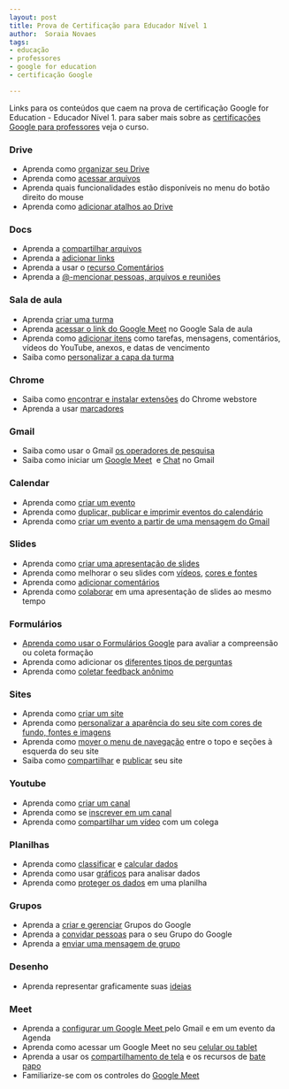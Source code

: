 ```yaml
---
layout: post
title: Prova de Certificação para Educador Nível 1 
author:  Soraia Novaes
tags: 
- educação
- professores
- google for education
- certificação Google

---
```


Links para os conteúdos que caem na prova de certificação Google for Education - Educador Nível 1. para saber mais sobre as [certificações Google para professores](https://www.udemy.com/course/certificacoes-google-for-education-para-professores/?referralCode=3EF4264EDC40C2F4981B) veja o curso.

### Drive
- Aprenda como <a href="https://www.google.com/url?q=https://support.google.com/drive/answer/2375091?hl%3Dpt-BR%26ref_topic%3D7000946%23zippy&amp;sa=D&amp;source=editors&amp;ust=1630966273934000&amp;usg=AOvVaw334NL85vkt5LYiqi9IVdbC">organizar seu Drive</a>
- Aprenda como <a href="https://www.google.com/url?q=https://support.google.com/drive/answer/2375114?hl%3Dpt-BR%26ref_topic%3D7000946&amp;sa=D&amp;source=editors&amp;ust=1630966273934000&amp;usg=AOvVaw1oQZwXzJtyMcEB55XB7nxL">acessar arquivos</a>
- Aprenda quais funcionalidades estão disponíveis no menu do botão direito do mouse
- Aprenda como <a href="https://www.google.com/url?q=https://support.google.com/drive/answer/2375091?hl%3Den%26ref_topic%3D7000946%23zippy%3D%252Ccreate-a-shortcut-for-a-file-or-folder&amp;sa=D&amp;source=editors&amp;ust=1630966273935000&amp;usg=AOvVaw0M4FiaPbcIQkPINRM3Pf28">adicionar atalhos ao Drive</a>

### Docs
- Aprenda a <a href="https://www.google.com/url?q=https://support.google.com/docs/answer/2494822?hl%3Dpt-BR%26ref_topic%3D9045930&amp;sa=D&amp;source=editors&amp;ust=1630966273936000&amp;usg=AOvVaw3RKd97iMyKk10J9Rlztp_N">compartilhar arquivos</a>
- Aprenda a <a href="https://www.google.com/url?q=https://support.google.com/docs/answer/45893?hl%3Dpt-BR%26ref_topic%3D9045931&amp;sa=D&amp;source=editors&amp;ust=1630966273936000&amp;usg=AOvVaw3MCKNe1itf1S2qC_jO3bvy">adicionar links</a>
- Aprenda a usar o <a href="https://www.google.com/url?q=https://support.google.com/docs/answer/65129&amp;sa=D&amp;source=editors&amp;ust=1630966273936000&amp;usg=AOvVaw3czbJfZrihgM5vjVry__3T">recurso Comentários</a>
- Aprenda a <a href="https://www.google.com/url?q=https://support.google.com/docs/answer/10710316?hl%3Dpt-BR&amp;sa=D&amp;source=editors&amp;ust=1630966273937000&amp;usg=AOvVaw2_1RvjaM4JvczErLouReAO">@-mencionar pessoas, arquivos e reuniões</a>

### Sala de aula
- Aprenda <a href="https://www.google.com/url?q=https://support.google.com/edu/classroom/answer/6020273%23&amp;sa=D&amp;source=editors&amp;ust=1630966273938000&amp;usg=AOvVaw3qRsO8XxiEkMg5S6IEwcYV">criar uma turma</a>
- Aprenda <a href="https://www.google.com/url?q=https://support.google.com/edu/classroom/answer/9776888?hl%3Dpt-BR%26ref_topic%3D9049835&amp;sa=D&amp;source=editors&amp;ust=1630966273938000&amp;usg=AOvVaw0OMotspLv0d5OvSY-d2QQJ">acessar o link do Google Meet</a>&nbsp;no Google Sala de aula 
 - Aprenda como <a href="https://www.google.com/url?q=https://support.google.com/edu/classroom/answer/6020265?hl%3Dpt-BR%26ref_topic%3D10298088%23zippy%3D%252Ccreate-an-assignment&amp;sa=D&amp;source=editors&amp;ust=1630966273938000&amp;usg=AOvVaw171uUxpgiC_FbRMnhzzvnS">adicionar itens</a>&nbsp;como tarefas, mensagens, comentários, vídeos do YouTube, anexos, e datas de vencimento 
 - Saiba como <a href="https://www.google.com/url?q=https://support.google.com/edu/classroom/answer/6020273%23ctheme%26zippy%3D%252Cchange-the-class-theme&amp;sa=D&amp;source=editors&amp;ust=1630966273939000&amp;usg=AOvVaw00hrhb5fK2D0QwLZhBf09y">personalizar a capa da turma</a>
 
 ### Chrome
 - Saiba como <a href="https://www.google.com/url?q=https://support.google.com/chrome/a/answer/6177447?hl%3Dpt-BR&amp;sa=D&amp;source=editors&amp;ust=1630966273940000&amp;usg=AOvVaw0nXfOVNYNAh2hHg-PqYgvK">encontrar e instalar extensões</a>&nbsp;do Chrome webstore 
 - Aprenda a usar <a href="https://www.google.com/url?q=https://support.google.com/chrome/answer/188842?hl%3Dpt-BR%26ref_topic%3D7439637&amp;sa=D&amp;source=editors&amp;ust=1630966273940000&amp;usg=AOvVaw2aGlUstq1JVYU_S9qzYo2w">marcadores</a>

 ### Gmail
 - Saiba como usar o Gmail <a href="https://www.google.com/url?q=https://support.google.com/mail/answer/7190?hl%3Dpt-BR&amp;sa=D&amp;source=editors&amp;ust=1630966273941000&amp;usg=AOvVaw3D7DzQXuox9O_5jEejT0PQ">os operadores de pesquisa</a> 
 - Saiba como iniciar um <a href="https://www.google.com/url?q=https://support.google.com/mail/answer/9822902?hl%3Dpt-BR%26ref_topic%3D9824892&amp;sa=D&amp;source=editors&amp;ust=1630966273941000&amp;usg=AOvVaw3o67jXNcUYOJV8XS-Y6nXy">Google Meet</a>&nbsp; e <a href="https://www.google.com/url?q=https://support.google.com/mail/answer/9341104?hl%3Dpt-BR%26ref_topic%3D9811034&amp;sa=D&amp;source=editors&amp;ust=1630966273941000&amp;usg=AOvVaw0GeZU5_-t51XM0a7gsmvmC">Chat</a>&nbsp;no Gmail

 ### Calendar
 - Aprenda como <a href="https://www.google.com/url?q=https://support.google.com/calendar/answer/72143?hl%3Dpt-BR%26ref_topic%3D10510646%23zippy&amp;sa=D&amp;source=editors&amp;ust=1630966273942000&amp;usg=AOvVaw3odu0dt0F4Q21Ui9NRLurw">criar um evento</a> 
 - Aprenda como <a href="https://www.google.com/url?q=https://support.google.com/a/users/answer/9290350&amp;sa=D&amp;source=editors&amp;ust=1630966273943000&amp;usg=AOvVaw0Vr0BiNwFd4vVuArqrnpxV">duplicar, publicar e imprimir eventos do calendário</a> 
 - Aprenda como <a href="https://www.google.com/url?q=https://support.google.com/calendar/answer/72143?hl%3Dpt-BR%26ref_topic%3D10510646%23zippy%3D%252Ccreate-an-event-from-a-gmail-message%252Cusar-uma-mensagem-do-gmail-para-criar-um-evento&amp;sa=D&amp;source=editors&amp;ust=1630966273943000&amp;usg=AOvVaw2Y21SVJajqDNjQozk6wWUE">criar um evento a partir de uma mensagem do Gmail</a>

 ### Slides
 - Aprenda como <a href="https://www.google.com/url?q=https://support.google.com/docs/answer/2763168?hl%3Dpt-BR%26ref_topic%3D9052636&amp;sa=D&amp;source=editors&amp;ust=1630966273944000&amp;usg=AOvVaw3-VUbpp9PZPqt8x70sovF3">criar uma apresentação de slides</a> 
 - Aprenda como melhorar o seu slides com <a href="https://www.google.com/url?q=https://support.google.com/docs/answer/97447&amp;sa=D&amp;source=editors&amp;ust=1630966273945000&amp;usg=AOvVaw3-fCgBsJZbonsFvaDG-Jtj">vídeos</a>, <a href="https://www.google.com/url?q=https://support.google.com/docs/answer/1663349?hl%3Dpt-BR&amp;sa=D&amp;source=editors&amp;ust=1630966273945000&amp;usg=AOvVaw2alTaEM4oXxwBJxpSBKr6G">cores e fontes</a> 
 - Aprenda como <a href="https://www.google.com/url?q=https://support.google.com/docs/answer/65129?hl%3Dpt-BR%26ref_topic%3D9055214&amp;sa=D&amp;source=editors&amp;ust=1630966273946000&amp;usg=AOvVaw31NfmPghyTpr-hy2r5Qxh4">adicionar comentários</a> 
 - Aprenda como <a href="https://www.google.com/url?q=https://support.google.com/docs/answer/2494822&amp;sa=D&amp;source=editors&amp;ust=1630966273946000&amp;usg=AOvVaw37zkZa67laeK7rBRPUdooz">colaborar</a>&nbsp;em uma apresentação de slides ao mesmo tempo
 
 ### Formulários
 - <a href="https://www.google.com/url?q=https://support.google.com/docs/answer/6281888?hl%3Dpt-BR%26ref_topic%3D9055304&amp;sa=D&amp;source=editors&amp;ust=1630966273947000&amp;usg=AOvVaw1wf-ApPPrvevplEvnrapMu">Aprenda como usar o Formulários Google</a>&nbsp;para avaliar a compreensão ou coleta formação 
 - Aprenda como adicionar os <a href="https://www.google.com/url?q=https://support.google.com/docs/answer/7322334?hl%3Dpt-BR%26ref_topic%3D9055304&amp;sa=D&amp;source=editors&amp;ust=1630966273947000&amp;usg=AOvVaw3BCyzhE4r7ZKu2TVB0toa5">diferentes tipos de perguntas</a> 
 - Aprenda como <a href="https://www.google.com/url?q=https://support.google.com/docs/answer/139706?hl%3Dpt-BR%26ref_topic%3D6063592%23zippy%3D%252Ccollect-respondents-email-addresses%252Ccoletar-os-endere%25C3%25A7os-de-e-mail-dos-participantes&amp;sa=D&amp;source=editors&amp;ust=1630966273948000&amp;usg=AOvVaw2TdtrrhVsgogJLDMp8C0yj">coletar feedback anônimo</a>
 
 ### Sites
 - Aprenda como <a href="https://www.google.com/url?q=https://support.google.com/sites/answer/98081?hl%3Dpt-BR%26ref_topic%3D7184580&amp;sa=D&amp;source=editors&amp;ust=1630966273948000&amp;usg=AOvVaw2d1qvUTsfQXAXo07eXpyY-">criar um site</a> 
 - Aprenda como <a href="https://www.google.com/url?q=https://support.google.com/sites/answer/6372865?hl%3Dpt-BR%26ref_topic%3D7184580%23zippy&amp;sa=D&amp;source=editors&amp;ust=1630966273949000&amp;usg=AOvVaw1dQKFmrzNtBdC6caM44GKD">personalizar a aparência do seu site com cores de fundo, fontes e imagens</a> 
 - Aprenda como <a href="https://www.google.com/url?q=https://support.google.com/sites/answer/6372865?hl%3Dpt-BR%26ref_topic%3D7184580%23zippy%3D%252Cmove-the-menu-to-the-top-or-left&amp;sa=D&amp;source=editors&amp;ust=1630966273949000&amp;usg=AOvVaw1SHXSAG1Mx71Doh2T8zEMD">mover o menu de navegação</a>&nbsp;entre o topo e seções à esquerda do seu site 
 - Saiba como <a href="https://www.google.com/url?q=https://support.google.com/sites/answer/97934?hl%3Dpt-BR%26ref_topic%3D6372882&amp;sa=D&amp;source=editors&amp;ust=1630966273950000&amp;usg=AOvVaw1d4cCNr0ODYYRM3YeD4mMV">compartilhar</a>&nbsp;e <a href="https://www.google.com/url?q=https://support.google.com/sites/answer/6372880?hl%3Dpt-BR%26ref_topic%3D6372882&amp;sa=D&amp;source=editors&amp;ust=1630966273950000&amp;usg=AOvVaw0iIoD91obDnZKFF1soWGTP">publicar</a>&nbsp;seu site
 
 ### Youtube
 - Aprenda como <a href="https://www.google.com/url?q=https://support.google.com/youtube/answer/1646861?hl%3Dpt-BR&amp;sa=D&amp;source=editors&amp;ust=1630966273951000&amp;usg=AOvVaw2M4X4GynI2CwNydzPZ5OI-">criar um canal</a> 
 - Aprenda como se <a href="https://www.google.com/url?q=https://support.google.com/youtube/answer/4489286?hl%3Dpt-BR%26co%3DGENIE.Platform%253DiOS&amp;sa=D&amp;source=editors&amp;ust=1630966273951000&amp;usg=AOvVaw0cB56bar9Psjf_7ysCJWcx">inscrever em um canal</a> 
 - Aprenda como <a href="https://www.google.com/url?q=https://support.google.com/youtube/answer/57741?hl%3Dpt-BR%26co%3DGENIE.Platform%253DDesktop&amp;sa=D&amp;source=editors&amp;ust=1630966273952000&amp;usg=AOvVaw0Spc29zuysqX9eabHDoZhA">compartilhar um vídeo</a>&nbsp;com um colega
 
 ### Planilhas
 - Aprenda como <a href="https://www.google.com/url?q=https://support.google.com/docs/answer/3540681?hl%3Dpt-BR%26ref_topic%3D9066125&amp;sa=D&amp;source=editors&amp;ust=1630966273952000&amp;usg=AOvVaw0gnCOrvpxXrGQy4hS2dpCi">classificar</a>&nbsp;e <a href="https://www.google.com/url?q=https://support.google.com/docs/answer/66032?hl%3Dpt-BR%26ref_topic%3D9054531&amp;sa=D&amp;source=editors&amp;ust=1630966273953000&amp;usg=AOvVaw37yFix1vy3AO2Llemt4DHl">calcular dados</a> 
 - Aprenda como usar <a href="https://www.google.com/url?q=https://support.google.com/docs/answer/63824?hl%3Dpt-BR%26ref_topic%3D9055207&amp;sa=D&amp;source=editors&amp;ust=1630966273953000&amp;usg=AOvVaw39BsOFDaMCZlMUKvNqnhvR">gráficos</a>&nbsp;para analisar dados 
 - Aprenda como <a href="https://www.google.com/url?q=https://support.google.com/docs/answer/1218656?hl%3Dpt-BR%26ref_topic%3D9055295&amp;sa=D&amp;source=editors&amp;ust=1630966273953000&amp;usg=AOvVaw0M0eiN_ttO7R5ecYNOw5-C">proteger os dados</a>&nbsp;em uma planilha
 
 ### Grupos
 - Aprenda a <a href="https://www.google.com/url?q=https://support.google.com/groups/answer/2464926?hl%3Dpt-BR%26ref_topic%3D2458761&amp;sa=D&amp;source=editors&amp;ust=1630966273954000&amp;usg=AOvVaw1pDoc6MO0024j5xalblMkT">criar e gerenciar</a>&nbsp;Grupos do Google 
 - Aprenda a <a href="https://www.google.com/url?q=https://support.google.com/groups/answer/2465464?hl%3Dpt-BR%26ref_topic%3D2458761&amp;sa=D&amp;source=editors&amp;ust=1630966273955000&amp;usg=AOvVaw2iET3WkxZd_YqxChjpxSC9">convidar pessoas</a>&nbsp;para o seu Grupo do Google 
 - Aprenda a <a href="https://www.google.com/url?q=https://support.google.com/groups/answer/1046523?hl%3Dpt-BR%26ref_topic%3D2458613&amp;sa=D&amp;source=editors&amp;ust=1630966273955000&amp;usg=AOvVaw2hxqlCn9arcZ7n24vGHQ3M">enviar uma mensagem de grupo</a>
 
 ### Desenho
 - Aprenda representar graficamente suas <a href="https://www.google.com/url?q=https://support.google.com/docs/answer/179740?hl%3Dpt-BR%26co%3DGENIE.Platform%253DDesktop&amp;sa=D&amp;source=editors&amp;ust=1630966273956000&amp;usg=AOvVaw3sYIko-8V2CeEl0ThyHBPE">ideias </a>
 
 ### Meet
 - Aprenda a <a href="https://www.google.com/url?q=https://support.google.com/meet/answer/9302870?hl%3Dpt-BR%26ref_topic%3D7192926&amp;sa=D&amp;source=editors&amp;ust=1630966273956000&amp;usg=AOvVaw2KwoGTiBqkM_g4Jr9VREms">configurar um Google Meet </a>pelo Gmail e em um evento da Agenda 
 - Aprenda como acessar um Google Meet no seu <a href="https://www.google.com/url?q=https://support.google.com/meet/answer/9303069?hl%3Dpt-BR%26ref_topic%3D7192926&amp;sa=D&amp;source=editors&amp;ust=1630966273957000&amp;usg=AOvVaw3ipBEeU_3mVyNFwCbDAVSU">celular ou tablet</a> 
 - Aprenda a usar os <a href="https://www.google.com/url?q=https://support.google.com/meet/answer/9308856?hl%3Dpt-BR%26ref_topic%3D7290350&amp;sa=D&amp;source=editors&amp;ust=1630966273957000&amp;usg=AOvVaw2Y3O46vnj7BUpmgIuOc55d">compartilhamento de tela</a>&nbsp;e os recursos de <a href="https://www.google.com/url?q=https://support.google.com/meet/answer/9308979?hl%3Dpt-BR%26ref_topic%3D7290350&amp;sa=D&amp;source=editors&amp;ust=1630966273957000&amp;usg=AOvVaw375YExmK6JF6RlDUUM6gcn">bate papo</a>&nbsp; 
 - Familiarize-se com os controles do <a href="https://www.google.com/url?q=https://support.google.com/meet/answer/10550593?hl%3Dpt-BR%26ref_topic%3D7306097&amp;sa=D&amp;source=editors&amp;ust=1630966273958000&amp;usg=AOvVaw0Nm3kisqiWC_vX5nv3QYcU">Google Meet</a>